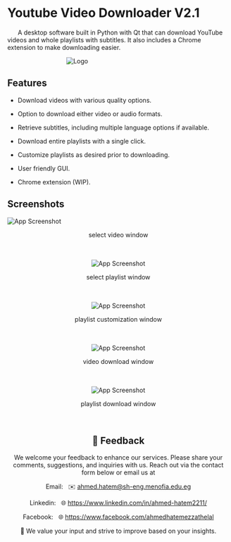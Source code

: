 # Youtube Video Downloader V2.1
&nbsp;&nbsp;&nbsp;&nbsp;&nbsp; A desktop software built in Python with Qt that can download YouTube videos and whole playlists with subtitles. It also includes a Chrome extension to make downloading easier.

&nbsp;&nbsp;&nbsp;&nbsp;&nbsp;&nbsp;&nbsp;&nbsp;&nbsp;&nbsp;&nbsp;&nbsp;&nbsp;&nbsp;&nbsp;&nbsp;&nbsp;&nbsp;&nbsp;&nbsp;&nbsp;&nbsp;&nbsp;&nbsp;&nbsp;&nbsp;&nbsp;&nbsp;&nbsp;&nbsp;&nbsp;&nbsp;&nbsp;&nbsp;![Logo](https://dev-ahmed-hatem.github.io/Youtube-Downloader/media-download.ico)

## Features

- Download videos with various quality options.

- Option to download either video or audio formats.

- Retrieve subtitles, including multiple language options if available.

- Download entire playlists with a single click.

- Customize playlists as desired prior to downloading.

- User friendly GUI.

- Chrome extension (WIP).

  

## Screenshots

  
  

![App Screenshot](https://dev-ahmed-hatem.github.io/Youtube-Downloader/screenshots/video.png)
<center>select video window<center>
<br><br> 

  
  

![App Screenshot](https://dev-ahmed-hatem.github.io/Youtube-Downloader/screenshots/playlist.png)
<center>select playlist window<center>
<br><br> 
  
  
  

![App Screenshot](https://dev-ahmed-hatem.github.io/Youtube-Downloader/screenshots/playlist-customize.png)
<center>playlist customization window<center>
<br><br> 
  
  
  

![App Screenshot](https://dev-ahmed-hatem.github.io/Youtube-Downloader/screenshots/video-download.png)
<center>video download window<center>
<br><br> 
  
  
  

![App Screenshot](https://dev-ahmed-hatem.github.io/Youtube-Downloader/screenshots/playlist-download.png)
<center>playlist download window<center>
<br><br> 


## 💬 Feedback

We welcome your feedback to enhance our services. Please share your comments, suggestions, and inquiries with us. Reach out via the contact form below or email us at

  

Email:&nbsp;&nbsp; ✉️ ahmed.hatem@sh-eng.menofia.edu.eg

  

Linkedin:&nbsp;&nbsp; 🌐 https://www.linkedin.com/in/ahmed-hatem2211/

  

Facebook:&nbsp;&nbsp; 🌐 https://www.facebook.com/ahmedhatemezzathelal

  

🚀 We value your input and strive to improve based on your insights.
